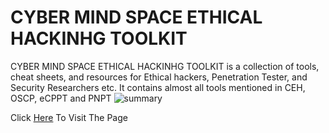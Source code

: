 # CYBER MIND SPACE ETHICAL HACKINHG TOOLKIT

CYBER MIND SPACE ETHICAL HACKINHG TOOLKIT is a collection of tools, cheat sheets, and resources for Ethical hackers, Penetration Tester, and Security Researchers etc.
It contains almost all tools mentioned in CEH, OSCP, eCPPT and PNPT
![summary](https://github.com/abdullah-baghuth/Ethical-Hacking-Toolkit/blob/main/summary.gif)

Click [Here](https://github.com/ALMADADALI) To Visit The Page
